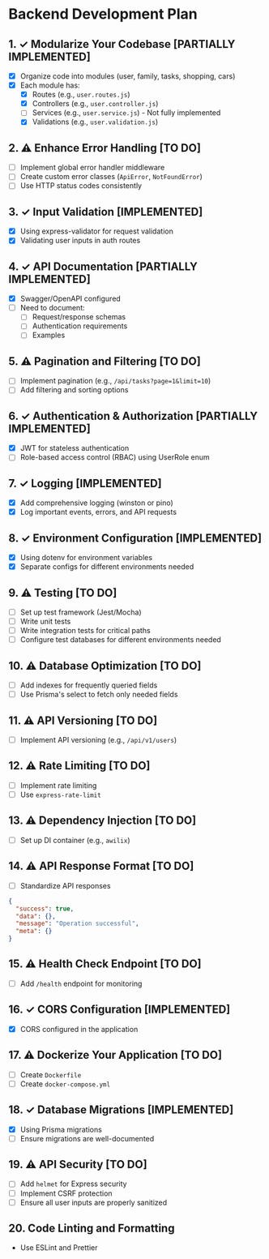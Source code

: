 # Backend Development Plan

## 1. ✓ Modularize Your Codebase [PARTIALLY IMPLEMENTED]
- [x] Organize code into modules (user, family, tasks, shopping, cars)
- [x] Each module has:
  - [x] Routes (e.g., `user.routes.js`)
  - [x] Controllers (e.g., `user.controller.js`)
  - [ ] Services (e.g., `user.service.js`) - Not fully implemented
  - [x] Validations (e.g., `user.validation.js`)

## 2. ⚠️ Enhance Error Handling [TO DO]
- [ ] Implement global error handler middleware
- [ ] Create custom error classes (`ApiError`, `NotFoundError`)
- [ ] Use HTTP status codes consistently

## 3. ✓ Input Validation [IMPLEMENTED]
- [x] Using express-validator for request validation
- [x] Validating user inputs in auth routes

## 4. ✓ API Documentation [PARTIALLY IMPLEMENTED]
- [x] Swagger/OpenAPI configured
- [ ] Need to document:
  - [ ] Request/response schemas
  - [ ] Authentication requirements
  - [ ] Examples

## 5. ⚠️ Pagination and Filtering [TO DO]
- [ ] Implement pagination (e.g., `/api/tasks?page=1&limit=10`)
- [ ] Add filtering and sorting options

## 6. ✓ Authentication & Authorization [PARTIALLY IMPLEMENTED]
- [x] JWT for stateless authentication
- [ ] Role-based access control (RBAC) using UserRole enum

## 7. ✓ Logging [IMPLEMENTED]
- [x] Add comprehensive logging (winston or pino)
- [x] Log important events, errors, and API requests

## 8. ✓ Environment Configuration [IMPLEMENTED]
- [x] Using dotenv for environment variables
- [x] Separate configs for different environments needed

## 9. ⚠️ Testing [TO DO]
- [ ] Set up test framework (Jest/Mocha)
- [ ] Write unit tests
- [ ] Write integration tests for critical paths
- [ ] Configure test databases for different environments needed

## 10. ⚠️ Database Optimization [TO DO]
- [ ] Add indexes for frequently queried fields
- [ ] Use Prisma's select to fetch only needed fields

## 11. ⚠️ API Versioning [TO DO]
- [ ] Implement API versioning (e.g., `/api/v1/users`)

## 12. ⚠️ Rate Limiting [TO DO]
- [ ] Implement rate limiting
- [ ] Use `express-rate-limit`

## 13. ⚠️ Dependency Injection [TO DO]
- [ ] Set up DI container (e.g., `awilix`)

## 14. ⚠️ API Response Format [TO DO]
- [ ] Standardize API responses
```json
{
  "success": true,
  "data": {},
  "message": "Operation successful",
  "meta": {}
}
```

## 15. ⚠️ Health Check Endpoint [TO DO]
- [ ] Add `/health` endpoint for monitoring

## 16. ✓ CORS Configuration [IMPLEMENTED]
- [x] CORS configured in the application

## 17. ⚠️ Dockerize Your Application [TO DO]
- [ ] Create `Dockerfile`
- [ ] Create `docker-compose.yml`

## 18. ✓ Database Migrations [IMPLEMENTED]
- [x] Using Prisma migrations
- [ ] Ensure migrations are well-documented

## 19. ⚠️ API Security [TO DO]
- [ ] Add `helmet` for Express security
- [ ] Implement CSRF protection
- [ ] Ensure all user inputs are properly sanitized

## 20. Code Linting and Formatting
- Use ESLint and Prettier
